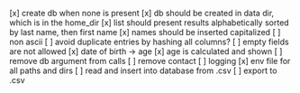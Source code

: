 [x] create db when none is present
[x] db should be created in data dir, which is in the home_dir
[x] list should present results alphabetically sorted by last name, then first name
[x] names should be inserted capitalized
[ ] non ascii
[ ] avoid duplicate entries by hashing all columns?
[ ] empty fields are not allowed
[x] date of birth -> age
[x] age is calculated and shown
[ ] remove db argument from calls
[ ] remove contact
[ ] logging
[x] env file for all paths and dirs
[ ] read and insert into database from .csv
[ ] export to .csv
